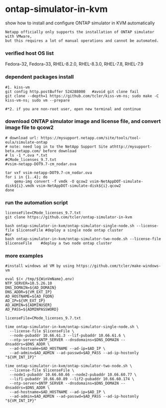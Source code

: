 # ontap-simulator-in-kvm
show how to install and configure ONTAP simulator in KVM automatically
```
Netapp officially only supports the installation of ONTAP simulator with VMware, 
but this requires a lot of manual operations and cannot be automated.
```

### verified host OS list
Fedora-32, Fedora-33, RHEL-8.2.0, RHEL-8.3.0, RHEL-7.8, RHEL-7.9

### dependent packages install
```
#1. kiss-vm
git config http.postBuffer 524288000   #avoid git clone fail
git clone --depth=1 https://github.com/tcler/kiss-vm-ns; sudo make -C kiss-vm-ns; sudo vm --prepare

#*2. if you are non-root user, open new terminal and continue
```

### download ONTAP simulator image and license file, and convert image file to qcow2
```
# download url: https://mysupport.netapp.com/site/tools/tool-eula/simulate-ontap
# note: need log in to the NetApp Support Site athttp://mysupport-beta.netapp.com/ before download
# ls -1 *.ova *.txt
#CMode_licenses_9.7.txt
#vsim-netapp-DOT9.7-cm_nodar.ova

tar vxf vsim-netapp-DOT9.7-cm_nodar.ova
for i in {1..4}; do
    qemu-img convert -f vmdk -O qcow2 vsim-NetAppDOT-simulate-disk${i}.vmdk vsim-NetAppDOT-simulate-disk${i}.qcow2
done
```

### run the automation script
```
licenseFile=CMode_licenses_9.7.txt
git clone https://github.com/tcler/ontap-simulator-in-kvm

bash ontap-simulator-in-kvm/ontap-simulator-single-node.sh --license-file $licenseFile #deploy a single node ontap cluster
#or
bash ontap-simulator-in-kvm/ontap-simulator-two-node.sh --license-file $licenseFile    #deploy a two node ontap cluster
```

### more examples
```
#install windows ad VM by using https://github.com/tcler/make-windows-vm

eval $(< /tmp/${WinVmName}.env)
NTP_SERVER=10.5.26.10
DNS_DOMAIN=${AD_DOMAIN}
DNS_ADDR=${VM_EXT_IP}
AD_HOSTNAME=${AD_FQDN}
AD_IP=${VM_EXT_IP}
AD_ADMIN=${ADMINUSER}
AD_PASS=${ADMINPASSWORD}

licenseFile=CMode_licenses_9.7.txt

time ontap-simulator-in-kvm/ontap-simulator-single-node.sh \
  --license-file $licenseFile \
  --node-pubaddr 10.66.61.3 --lif-pubaddr 10.66.61.6 \
  --ntp-server=$NTP_SERVER --dnsdomains=$DNS_DOMAIN --dnsaddrs=$DNS_ADDR \
  --ad-hostname=$AD_HOSTNAME --ad-ip=$AD_IP \
  --ad-admin=$AD_ADMIN --ad-passwd=$AD_PASS --ad-ip-hostonly "${VM_INT_IP}"

time ontap-simulator-in-kvm/ontap-simulator-two-node.sh \
  --license-file $licenseFile \
  --node1-pubaddr 10.66.60.66 --node2-pubaddr 10.66.60.77 \
  --lif1-pubaddr 10.66.60.89 --lif2-pubaddr 10.66.60.174 \
  --ntp-server=$NTP_SERVER --dnsdomains=$DNS_DOMAIN --dnsaddrs=$DNS_ADDR \
  --ad-hostname=$AD_HOSTNAME --ad-ip=$AD_IP \
  --ad-admin=$AD_ADMIN --ad-passwd=$AD_PASS --ad-ip-hostonly "${VM_INT_IP}"
```
